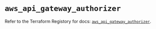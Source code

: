 # `aws_api_gateway_authorizer`

Refer to the Terraform Registory for docs: [`aws_api_gateway_authorizer`](https://registry.terraform.io/providers/hashicorp/aws/5.19.0/docs/resources/api_gateway_authorizer).
